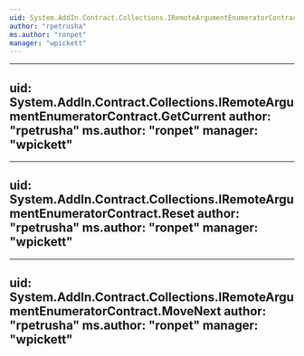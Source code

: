 ```yaml
---
uid: System.AddIn.Contract.Collections.IRemoteArgumentEnumeratorContract
author: "rpetrusha"
ms.author: "ronpet"
manager: "wpickett"
---
```


---
uid: System.AddIn.Contract.Collections.IRemoteArgumentEnumeratorContract.GetCurrent
author: "rpetrusha"
ms.author: "ronpet"
manager: "wpickett"
---

---
uid: System.AddIn.Contract.Collections.IRemoteArgumentEnumeratorContract.Reset
author: "rpetrusha"
ms.author: "ronpet"
manager: "wpickett"
---

---
uid: System.AddIn.Contract.Collections.IRemoteArgumentEnumeratorContract.MoveNext
author: "rpetrusha"
ms.author: "ronpet"
manager: "wpickett"
---
